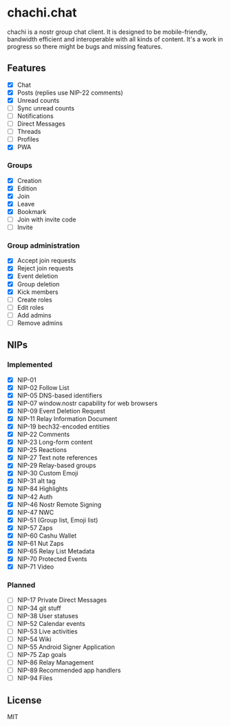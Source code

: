 # chachi.chat

chachi is a nostr group chat client. It is designed to be mobile-friendly, bandwidth efficient and interoperable with all kinds of content. It's a work in progress so there might be bugs and missing features.

## Features

- [x] Chat
- [x] Posts (replies use NIP-22 comments)
- [x] Unread counts
- [ ] Sync unread counts
- [ ] Notifications
- [ ] Direct Messages
- [ ] Threads
- [ ] Profiles
- [x] PWA

### Groups

- [x] Creation 
- [x] Edition
- [x] Join
- [x] Leave
- [x] Bookmark
- [ ] Join with invite code
- [ ] Invite

### Group administration

- [x] Accept join requests
- [x] Reject join requests
- [x] Event deletion
- [x] Group deletion
- [x] Kick members
- [ ] Create roles
- [ ] Edit roles
- [ ] Add admins
- [ ] Remove admins

## NIPs

### Implemented

- [x] NIP-01
- [x] NIP-02 Follow List
- [x] NIP-05 DNS-based identifiers
- [x] NIP-07 window.nostr capability for web browsers
- [x] NIP-09 Event Deletion Request
- [x] NIP-11 Relay Information Document
- [x] NIP-19 bech32-encoded entities
- [x] NIP-22 Comments
- [x] NIP-23 Long-form content
- [x] NIP-25 Reactions
- [x] NIP-27 Text note references
- [x] NIP-29 Relay-based groups
- [x] NIP-30 Custom Emoji
- [x] NIP-31 alt tag
- [x] NIP-84 Highlights
- [x] NIP-42 Auth
- [x] NIP-46 Nostr Remote Signing
- [x] NIP-47 NWC
- [x] NIP-51 (Group list, Emoji list)
- [x] NIP-57 Zaps
- [x] NIP-60 Cashu Wallet
- [x] NIP-61 Nut Zaps
- [x] NIP-65 Relay List Metadata
- [x] NIP-70 Protected Events
- [x] NIP-71 Video

### Planned

- [ ] NIP-17 Private Direct Messages
- [ ] NIP-34 git stuff
- [ ] NIP-38 User statuses
- [ ] NIP-52 Calendar events
- [ ] NIP-53 Live activities
- [ ] NIP-54 Wiki
- [ ] NIP-55 Android Signer Application
- [ ] NIP-75 Zap goals
- [ ] NIP-86 Relay Management
- [ ] NIP-89 Recommended app handlers
- [ ] NIP-94 Files

## License

MIT
